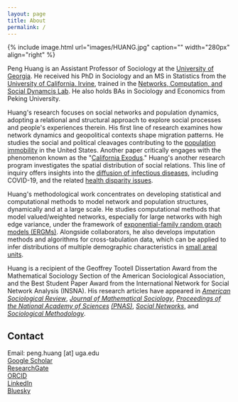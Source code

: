 ```yaml
---
layout: page
title: About
permalink: /
---
```


{% include image.html url="images/HUANG.jpg" caption="" width="280px" align="right" %}

Peng Huang is an Assistant Professor of Sociology at the <a href="http://sociology.uga.edu" target="_blank" rel="noopener noreferrer">University of Georgia</a>. He received his PhD in Sociology and an MS in Statistics from the <a href="http://www.sociology.uci.edu" target="_blank" rel="noopener noreferrer">University of California, Irvine</a>, trained in the <a href="http://ncasd.org" target="_blank" rel="noopener noreferrer">Networks, Computation, and Social Dynamcis Lab</a>. He also holds BAs in Sociology and Economics from Peking University.<br />

Huang's research focuses on social networks and population dynamics, adopting a relational and structural approach to explore social processes and people's experiences therein. His first line of research examines how network dynamics and geopolitical contexts shape migration patterns. He studies the social and political cleavages contributing to the <a href="https://doi.org/10.1177/00031224231212679" target="_blank" rel="noopener noreferrer">population immobility</a> in the United States. Another paper critically engages with the phenomenon known as the "<a href="https://doi.org/10.1080/0022250X.2023.2284431" target="_blank" rel="noopener noreferrer">California Exodus</a>." Huang's another research program investigates the spatial distribution of social relations. This line of inquiry offers insights into the <a href="https://doi.org/10.1073/pnas.2011656117" target="_blank" rel="noopener noreferrer" rel="noopener noreferrer">diffusion of infectious diseases</a>, including COVID-19, and the related <a href="https://doi.org/10.1073/pnas.2121675119" target="_blank" rel="noopener noreferrer">health disparity issues</a>. <br />

Huang's methodological work concentrates on developing statistical and computational methods to model network and population structures, dynamically and at a large scale. He studies computational methods that model valued/weighted networks, especially for large networks with high edge variance, under the framework of <a href="https://doi.org/10.1016/j.socnet.2023.07.001" target="_blank" rel="noopener noreferrer">exponential-family random graph models (ERGMs)</a>. Alongside collaborators, he also develops imputation methods and algorithms for cross-tabulation data, which can be applied to infer distributions of multiple demographic characteristics in <a href="https://doi.org/10.1177/00811750231203218" target="_blank" rel="noopener noreferrer">small areal units</a>.<br />

Huang is a recipient of the Geoffrey Tootell Dissertation Award from the Mathematical Sociology Section of the American Sociological Association, and the Best Student Paper Award from the International Network for Social Network Analysis (INSNA). His research articles have appeared in <em><a href="https://doi.org/10.1177/00031224231212679" target="_blank" rel="noopener noreferrer">American Sociological Review</a></em>, <em><a href="https://doi.org/10.1080/0022250X.2023.2284431" target="_blank" rel="noopener noreferrer">Journal of Mathematical Sociology</a></em>, <em><a href="https://doi.org/10.1073/pnas.2011656117" target="_blank" rel="noopener noreferrer" rel="noopener noreferrer">Proceedings of the National Academy of Sciences</a> <a href="https://doi.org/10.1073/pnas.2121675119" target="_blank" rel="noopener noreferrer">(PNAS)</a></em>, <a href="https://doi.org/10.1016/j.socnet.2023.07.001" target="_blank" rel="noopener noreferrer"><em>Social Networks</em></a>, and <a href="https://doi.org/10.1177/00811750231203218" target="_blank" rel="noopener noreferrer"><em>Sociological Methodology</em></a>.

<!--
	a dissertation award and paper awards from the American Sociological Association and the International Network of Social Network Analysis
	a dissertation award, a best paper award, a best student paper award, and honorable mentions for an outstanding publication award and an outstanding student paper award
Sociology PhD candidate and a Statistics MS candidate at the University of California, Irvine, affiliated with the <a href="http://ncasd.org/index.html" target="_blank" rel="noopener noreferrer">Networks, Computation, and Social Dynamics Lab</a>, advised by Professor <a href="http://www.carterbutts.com/index.html" target="_blank" rel="noopener noreferrer">Carter T. Butts</a>. Before coming to UCI, I received bachelor's degrees in Sociology and Economics from <a href="http://english.pku.edu.cn" target="_blank" rel="noopener noreferrer">Peking University</a>. I will join the <a href="http://sociology.uga.edu" target="_blank" rel="noopener noreferrer">University of Georgia</a> as an Assistant Professor of Sociology starting Fall 2024.


<a href="https://arxiv.org/abs/2205.02347" target="_blank" rel="noopener noreferrer">

Broadly interested in social networks and population dynamics, I take a relational and structural approach to studying social processes and people's experience therein. My dissertation examines how network dynamics and geopolitical conditions shape migration. One of the chapters identifies the <a href="https://arxiv.org/abs/2205.02347" target="_blank" rel="noopener noreferrer">social and political cleavages behind immobility</a> of Americans; another chapter interrogates the phenomenon of "California Exodus." My second line of research studies the spatial distribution of social relations, and its application in understanding the <a href="https://doi.org/10.1073/pnas.2011656117" target="_blank" rel="noopener noreferrer" rel="noopener noreferrer">diffusion of infectious diseases</a> such as COVID-19, and the related <a href="https://doi.org/10.1073/pnas.2121675119" target="_blank" rel="noopener noreferrer">health disparity issues</a>. <br />

using Markov chain Monte Carlo and loglinear models

My research is driven by interests in general questions about how people get along with each other in various social and geographical spaces: how we connect with our neighbors? what drives people to leave a place, and what holds on them to stay? where are people moving, and how new and old settlers of a place make sense of their relationships?
I enjoy the insights from formal and relational approaches originated in mathematical sociology, which unveils structural forces and related mechanisms that shape people's experience, behaviors, and perceptions. But I am also a fan of methodological pluralism, appreciative of the rich and unique perspectives we gain from examining social phenomenon at different angles.
A statistician by training, I am a methodologist avid for developing analytical tools to study problems that was deterred by a lack of related methods, which is a common challenge for studies of migration and social networks given the difficulty of information access and their interesting data structures. This interest in methodology also encourages me to think critically when evaluating the research process to make sure methods are properly emlpoyed and interpreted. 


I also develop statistical and computational methods. I develop methods and tools to model large, dynamic, valued networks using the [ERGM] framework, by implementing functions of Maximum Pseudo Likelihood Estimation. In another project, we develop methods to input three-way crosstab data using loglinear models and simulated annealing, which could be employed to estimate the interactions among demographic characteristics in different geographic areas. I also write codes under the ergm framework in R to model network patterns, visualize model accuracy, create formatted regression tables, etc. You can sisit the programming section for more information.
I am also implementing codes, as extension of [ergm.count] package in R, for goodness-of-fit diagnosis and modeling of dependence terms. 
-->



## Contact

Email: peng.huang [at] uga.edu <br />
<a href="https://scholar.google.com/citations?user=rttfGGkAAAAJ" target="_blank" rel="noopener noreferrer">Google Scholar</a>  <br />
<a href="https://www.researchgate.net/profile/Peng-Huang-21" target="_blank" rel="noopener noreferrer">ResearchGate</a> <br />
<a href="https://orcid.org/0000-0001-5614-786X" target="_blank" rel="noopener noreferrer">ORCID</a> <br />
<a href="https://www.linkedin.com/in/peng-huang-a1b4b9a4" target="_blank" rel="noopener noreferrer">LinkedIn</a> <br />
<a href="https://bsky.app/profile/phuang.bsky.social" target="_blank" rel="noopener noreferrer">Bluesky</a> 
<!--
<a href="https://twitter.com/PengHuangSoc" target="_blank" rel="noopener noreferrer">Twitter</a> 
-->


[social and political cleavages behind immobility]: https://arxiv.org/abs/2205.02347
[Twitter]: https://twitter.com/PengHuangSoc
[health disparity issues]: https://doi.org/10.1073/pnas.2121675119
<!--[modelling valued/weighted networks]-->
[exponential-family random graph models (ERGMs)]: http://arxiv.org/abs/2111.02372
[Sociology PhD candidate]: https://www.sociology.uci.edu/
[Networks, Computation, and Social Dynamics Lab]: http://ncasd.org/index.html
[Carter T. Butts]: http://www.carterbutts.com/index.html
<!--https://scholar.google.com/citations?user=-VGAs1cAAAAJ&hl=en&oi=ao-->
[Peking University]:http://english.pku.edu.cn/
[diffusion of infectious diseases]: https://doi.org/10.1073/pnas.2011656117
[ergm.count]: https://cran.r-project.org/web/packages/ergm.count/index.html
[LinkedIn]: https://www.linkedin.com/in/peng-huang-a1b4b9a4
[ResearchGate]: https://www.researchgate.net/profile/Peng-Huang-21
[ORCID]: https://orcid.org/0000-0001-5614-786X
[Google Scholar]: https://scholar.google.com/citations?hl=en&user=Syb9tOAAAAAJ